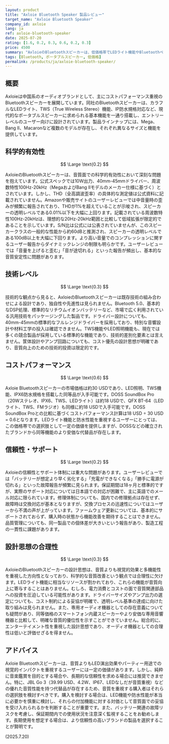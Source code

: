 ```yaml
---
layout: product
title: "Axloie Bluetooth Speaker 製品レビュー"
target_name: "Axloie Bluetooth Speaker"
company_id: axloie
lang: ja
ref: axloie-bluetooth-speaker
date: 2025-07-20
rating: [1.6, 0.2, 0.3, 0.6, 0.2, 0.3]
price: 4500
summary: "AxloieのBluetoothスピーカーは、低価格帯でLEDライト機能やBluetoothペアリングなど一般的な機能を提供するものの、基本的な音質性能面で多くの課題を抱える製品です。"
tags: [Bluetooth, ポータブルスピーカー, 低価格]
permalink: /products/ja/axloie-bluetooth-speaker/
---
```


## 概要

Axloieは中国系のオーディオブランドとして、主にコストパフォーマンス重視のBluetoothスピーカーを展開しています。同社のBluetoothスピーカーは、カラフルなLEDライト、TWS（True Wireless Stereo）機能、IP防水規格対応など、現代的なポータブルスピーカーに求められる基本機能を一通り搭載し、エントリーレベルのユーザー向けに設計されています。製品ラインナップには、Mega、Bang II、Macaronなど複数のモデルが存在し、それぞれ異なるサイズと機能を提供しています。

## 科学的有効性

$$ \Large \text{0.2} $$

AxloieのBluetoothスピーカーは、音質面での科学的有効性において深刻な問題を抱えています。公式スペックでは10W出力、40mm-45mmドライバー、周波数特性100Hz-20kHz（MegaおよびBang IIモデルのメーカー仕様に基づく）とされています。しかし、THD（全高調波歪率）の具体的な測定値は公式資料に記載されていません。Amazonや販売サイトのユーザーレビューでは中音量時の歪みが頻繁に報告されており、THDが1%を超えていることが示唆され、スピーカーの透明レベルである0.01%以下を大幅に上回ります。記載されている周波数特性100Hz-20kHzは、理想的な20Hz-20kHz範囲と比較して低域拡張が限定的であることを示しています。S/N比は公式には公表されていませんが、このスピーカークラスの一般的な性能から約60dBと推測され、スピーカーの透明レベルである100dB以上を大幅に下回ります。より高い音量でのコンプレッションに関するユーザー報告からダイナミックレンジの制限も明らかです。ユーザーレビューでは「音量を上げると歪む」「音が途切れる」といった報告が頻出し、基本的な音質安定性に問題があります。

## 技術レベル

$$ \Large \text{0.3} $$

技術的な観点から見ると、AxloieのBluetoothスピーカーは既存技術の組み合わせによる設計であり、独自性や先進性は見られません。Bluetooth 5.0、基本的なDSP処理、標準的なリチウムイオンバッテリーなど、市場で広く利用されている汎用技術をパッケージングした製品です。ドライバー設計についても、40mm-45mmの標準的なフルレンジドライバーを採用しており、特別な音響設計や材料工学の投入は確認できません。TWS機能やLED照明機能も、現在では多くの競合製品が採用している標準的な機能であり、技術的差別化要素とは言えません。筐体設計やアンプ回路についても、コスト優先の設計思想が明確であり、音質向上のための技術的投資は限定的です。

## コストパフォーマンス

$$ \Large \text{0.6} $$

Axloie Bluetoothスピーカーの市場価格は約30 USDであり、LED照明、TWS機能、IPX6防水規格を搭載した同等品が入手可能です。DOSS SoundBox Pro（20Wステレオ、IPX6、TWS、LEDライト）は約18 USDで、QFX BT-64（LEDライト、TWS、FMラジオ）も同様に約18 USDで入手可能です。DOSS SoundBox Proとの比較に基づくコストパフォーマンス計算は18 USD ÷ 30 USD = 0.6となります。LEDライト機能と防水性能を重視するユーザーにとっては、この価格帯での選択肢として一定の価値を提供しますが、DOSSなどの確立されたブランドから同等機能のより安価な代替品が存在します。

## 信頼性・サポート

$$ \Large \text{0.2} $$

Axloieの信頼性とサポート体制には重大な問題があります。ユーザーレビューでは「バッテリーが想定より早く劣化する」「充電ができなくなる」「勝手に電源が切れる」といった故障報告が頻繁に見られます。保証期間は18ヶ月と標準的ですが、実際のサポート対応については日本語での対応が困難で、主に英語でのメール対応に限られています。修理体制についても、国内での修理拠点は存在せず、故障時は交換対応が基本となりますが、交換プロセスの迅速性についてはユーザーから不満の声が上がっています。ファームウェア更新については、基本的にサポートされておらず、購入時の状態から機能改善を期待することはできません。品質管理についても、同一製品での個体差が大きいという報告があり、製造工程の一貫性に課題があります。

## 設計思想の合理性

$$ \Large \text{0.3} $$

AxloieのBluetoothスピーカーの設計思想は、音質よりも視覚的効果と多機能性を重視した方向性となっており、科学的な音質改善という観点では合理性に欠けます。LEDライト機能に相当なリソースが割かれており、これらの機能が音質向上に寄与することはありません。むしろ、電力消費とコストの面で音質関連部品への投資を圧迫している可能性があります。ドライバーサイズやアンプ出力の選定についても、コスト制約による妥協が明確で、透明レベル基準の達成に向けた取り組みは見られません。また、専用オーディオ機器としての存在意義についても疑問があり、同等価格のスマートフォン内蔵スピーカーやより安価な専用音響機器と比較して、明確な音質的優位性を示すことができていません。総合的に、エンターテイメント性を重視した設計思想であり、オーディオ機器としての合理性は低いと評価せざるを得ません。

## アドバイス

Axloie Bluetoothスピーカーは、音質よりもLED演出効果やパーティー用途での視覚的インパクトを重視するユーザーには一定の価値があります。しかし、純粋に音楽鑑賞を目的とする場合や、長期的な信頼性を求める場合には推奨できません。特に、JBL Go 3（39.99 USD、4.2W、IP67、LEDなしだが音質重視）などの優れた音質性能を持つ代替品が存在するため、音質を重視する購入者はそれらの選択肢を検討すべきです。購入を検討する場合は、LED機能や防水性能が本当に必要かを慎重に検討し、それらの付加機能に対する対価として音質面での妥協を受け入れられるかを判断することが重要です。また、バッテリー関連の故障リスクを考慮し、保証期間内での使用状況を注意深く監視することをお勧めします。長期使用を想定する場合は、より信頼性の高いブランドの製品を選択することが賢明です。

(2025.7.20)